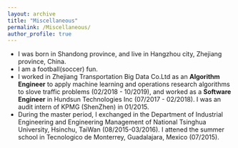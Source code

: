```yaml
---
layout: archive
title: "Miscellaneous"
permalink: /Miscellaneous/
author_profile: true
---
```



* I was born in Shandong province, and live in Hangzhou city, Zhejiang province, China.
* I am a football(soccer) fun.
* I worked in Zhejiang Transportation Big Data Co.Ltd as an **Algorithm Engineer** to apply machine learning and operations research algorithms to slove traffic problems (02/2018 - 10/2019), and worked as a **Software Engineer** in Hundsun Technologies Inc (07/2017 - 02/2018). I was an audit intern of KPMG (ShenZhen) in 01/2015.
* During the master period, I exchanged in the Department of Industrial Engineering and Engineering Management of National Tsinghua University, Hsinchu, TaiWan (08/2015-03/2016). I attened the summer school in Tecnologico de Monterrey, Guadalajara, Mexico (07/2015).
